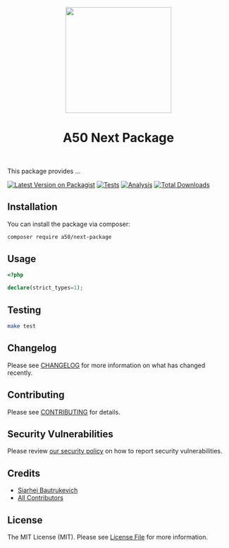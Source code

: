 <p align="center">
    <a href="https://github.com/A50dev" target="_blank">
        <img src="https://avatars0.githubusercontent.com/u/86768962" height="240px">
    </a>
    <h1 align="center">A50 Next Package</h1>
    <br>
</p>

This package provides ...

[![Latest Version on Packagist](https://img.shields.io/packagist/v/a50/next-package.svg?style=flat-square)](https://packagist.org/packages/a50/next-package)
[![Tests](https://github.com/a50/next-package/actions/workflows/test.yml/badge.svg?branch=main)](https://github.com/a50/next-package/actions/workflows/run-tests.yml)
[![Analysis](https://github.com/a50/next-package/actions/workflows/analyze.yml/badge.svg?branch=main)](https://github.com/a50/next-package/actions/workflows/run-tests.yml)
[![Total Downloads](https://img.shields.io/packagist/dt/a50/next-package.svg?style=flat-square)](https://packagist.org/packages/a50/next-package)
## Installation

You can install the package via composer:

```bash
composer require a50/next-package
```

## Usage

```php
<?php

declare(strict_types=1);

```

## Testing

```bash
make test
```

## Changelog

Please see [CHANGELOG](CHANGELOG.md) for more information on what has changed recently.

## Contributing

Please see [CONTRIBUTING](.github/CONTRIBUTING.md) for details.

## Security Vulnerabilities

Please review [our security policy](../../security/policy) on how to report security vulnerabilities.

## Credits

- [Siarhei Bautrukevich](https://github.com/bautrukevich)
- [All Contributors](../../contributors)

## License

The MIT License (MIT). Please see [License File](LICENSE.md) for more information.

